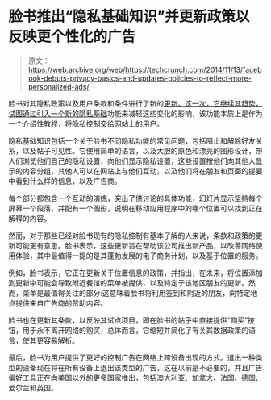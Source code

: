 # 脸书推出“隐私基础知识”并更新政策以反映更个性化的广告 

> 原文：<https://web.archive.org/web/https://techcrunch.com/2014/11/13/facebook-debuts-privacy-basics-and-updates-policies-to-reflect-more-personalized-ads/>

脸书对其隐私政策以及用户条款和条件进行了新的[更新。这一次，它继续其趋势，试图通过引入一个新的](https://web.archive.org/web/20221005221249/http://newsroom.fb.com/news/2014/11/updating-our-terms-and-policies-helping-you-understand-how-facebook-works-and-how-to-control-your-information/)[隐私基础](https://web.archive.org/web/20221005221249/https://www.facebook.com/about/basics)功能来减轻这些变化的影响，该功能本质上是作为一个介绍性教程，将隐私控制交给网站上的用户。

隐私基础知识包括一个关于脸书不同隐私功能的常见问题，包括阻止和解除好友关系，以及帖子可见性。它使用简单的语言，以及大胆的原色和漂亮的图形设计，带人们浏览他们自己的隐私设置，向他们显示隐私设置，这些设置按他们向其他人显示的内容分组，其他人可以在网站上与他们互动，以及他们将在朋友和页面的提要中看到什么样的信息，以及广告商。

每个部分都包含一个互动的演练，突出了供讨论的具体功能，幻灯片显示坚持每个屏幕一个段落，并配有一个图形，说明在移动应用程序中的哪个位置可以找到正在解释的内容。

然而，对于那些已经对脸书现有的隐私控制有基本了解的人来说，条款和政策的更新可能更有意思。脸书表示，这些更新旨在帮助该公司推出新产品，以改善网络使用体验，其中最值得一提的是其蓬勃发展的电子商务计划，以及基于位置的服务。

例如，脸书表示，它正在更新关于位置信息的政策，并指出，在未来，将位置添加到更新中可能会导致附近餐馆的菜单被提供，以及特定于该地区朋友的更新。然而，菜单是最值得关注的部分:这意味着脸书将利用签到和附近的朋友，向特定地点提供来自广告商的赞助内容。

脸书也在更新其条款，以反映其试点项目，即在脸书的帖子中直接提供“购买”按钮，用于永不离开网络的购买，总体而言，它缩短并简化了有关其数据政策的语言，使其更容易解析。

最后，脸书为用户提供了更好的控制广告在网络上跨设备出现的方式。退出一种类型的设备现在将在所有设备上退出该类型的广告，这在以前是不必要的，并且广告偏好工具正在向美国以外的更多国家推出，包括澳大利亚、加拿大、法国、德国、爱尔兰和英国。